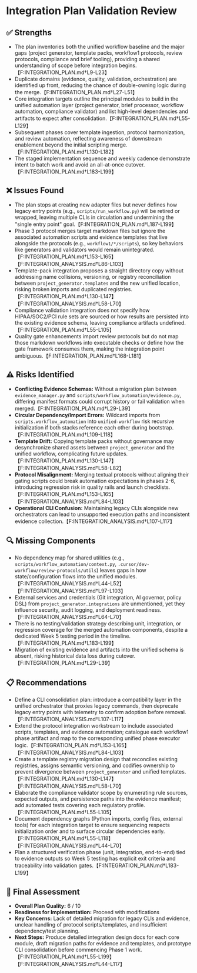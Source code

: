 # Integration Plan Validation Review

## ✅ Strengths
- The plan inventories both the unified workflow baseline and the major gaps (project generator, template packs, workflow1 protocols, review protocols, compliance and brief tooling), providing a shared understanding of scope before integration begins.【F:INTEGRATION_PLAN.md†L9-L23】
- Duplicate domains (evidence, quality, validation, orchestration) are identified up front, reducing the chance of double-owning logic during the merge.【F:INTEGRATION_PLAN.md†L27-L51】
- Core integration targets outline the principal modules to build in the unified automation layer (project generator, brief processor, workflow automation, compliance validator) and list high-level dependencies and artifacts to expect after consolidation.【F:INTEGRATION_PLAN.md†L55-L129】
- Subsequent phases cover template ingestion, protocol harmonization, and review automation, reflecting awareness of downstream enablement beyond the initial scripting merge.【F:INTEGRATION_PLAN.md†L130-L182】
- The staged implementation sequence and weekly cadence demonstrate intent to batch work and avoid an all-at-once cutover.【F:INTEGRATION_PLAN.md†L183-L199】

## ❌ Issues Found
- The plan stops at creating new adapter files but never defines how legacy entry points (e.g., `scripts/run_workflow.py`) will be retired or wrapped, leaving multiple CLIs in circulation and undermining the "single entry point" goal.【F:INTEGRATION_PLAN.md†L187-L199】
- Phase 3 protocol merges target markdown files but ignore the associated automation scripts and evidence templates that live alongside the protocols (e.g., `workflow1/*/scripts`), so key behaviors like generators and validators would remain unintegrated.【F:INTEGRATION_PLAN.md†L153-L165】【F:INTEGRATION_ANALYSIS.md†L86-L103】
- Template-pack integration proposes a straight directory copy without addressing name collisions, versioning, or registry reconciliation between `project_generator.templates` and the new unified location, risking broken imports and duplicated registries.【F:INTEGRATION_PLAN.md†L130-L147】【F:INTEGRATION_ANALYSIS.md†L58-L70】
- Compliance validation integration does not specify how HIPAA/SOC2/PCI rule sets are sourced or how results are persisted into the existing evidence schema, leaving compliance artifacts undefined.【F:INTEGRATION_PLAN.md†L55-L105】
- Quality gate enhancements import review protocols but do not map those markdown workflows into executable checks or define how the gate framework consumes them, making the integration point ambiguous.【F:INTEGRATION_PLAN.md†L168-L181】

## ⚠️ Risks Identified
- **Conflicting Evidence Schemas:** Without a migration plan between `evidence_manager.py` and `scripts/workflow_automation/evidence.py`, differing manifest formats could corrupt history or fail validation when merged.【F:INTEGRATION_PLAN.md†L29-L39】
- **Circular Dependency/Import Errors:** Wildcard imports from `scripts.workflow_automation` into `unified-workflow` risk recursive initialization if both stacks reference each other during bootstrap.【F:INTEGRATION_PLAN.md†L109-L118】
- **Template Drift:** Copying template packs without governance may desynchronize shared assets between `project_generator` and the unified workflow, complicating future updates.【F:INTEGRATION_PLAN.md†L130-L147】【F:INTEGRATION_ANALYSIS.md†L58-L82】
- **Protocol Misalignment:** Merging textual protocols without aligning their gating scripts could break automation expectations in phases 2-6, introducing regression risk in quality rails and launch checklists.【F:INTEGRATION_PLAN.md†L153-L165】【F:INTEGRATION_ANALYSIS.md†L84-L103】
- **Operational CLI Confusion:** Maintaining legacy CLIs alongside new orchestrators can lead to unsupported execution paths and inconsistent evidence collection.【F:INTEGRATION_ANALYSIS.md†L107-L117】

## 🔍 Missing Components
- No dependency map for shared utilities (e.g., `scripts/workflow_automation/context.py`, `.cursor/dev-workflow/review-protocols/utils`) leaves gaps in how state/configuration flows into the unified modules.【F:INTEGRATION_ANALYSIS.md†L44-L52】【F:INTEGRATION_ANALYSIS.md†L97-L103】
- External services and credentials (Git integration, AI governor, policy DSL) from `project_generator.integrations` are unmentioned, yet they influence security, audit logging, and deployment readiness.【F:INTEGRATION_ANALYSIS.md†L64-L70】
- There is no testing/validation strategy describing unit, integration, or regression coverage for the merged automation components, despite a dedicated Week 5 testing period in the timeline.【F:INTEGRATION_PLAN.md†L183-L199】
- Migration of existing evidence and artifacts into the unified schema is absent, risking historical data loss during cutover.【F:INTEGRATION_PLAN.md†L29-L39】

## 📋 Recommendations
- Define a CLI consolidation plan: introduce a compatibility layer in the unified orchestrator that proxies legacy commands, then deprecate legacy entry points with telemetry to confirm adoption before removal.【F:INTEGRATION_ANALYSIS.md†L107-L117】
- Extend the protocol integration workstream to include associated scripts, templates, and evidence automation; catalogue each workflow1 phase artifact and map to the corresponding unified phase executor logic.【F:INTEGRATION_PLAN.md†L153-L165】【F:INTEGRATION_ANALYSIS.md†L84-L103】
- Create a template registry migration design that reconciles existing registries, assigns semantic versioning, and codifies ownership to prevent divergence between `project_generator` and unified templates.【F:INTEGRATION_PLAN.md†L130-L147】【F:INTEGRATION_ANALYSIS.md†L58-L70】
- Elaborate the compliance validator scope by enumerating rule sources, expected outputs, and persistence paths into the evidence manifest; add automated tests covering each regulatory profile.【F:INTEGRATION_PLAN.md†L55-L105】
- Document dependency graphs (Python imports, config files, external tools) for each integration target to ensure sequencing respects initialization order and to surface circular dependencies early.【F:INTEGRATION_PLAN.md†L55-L118】【F:INTEGRATION_ANALYSIS.md†L44-L70】
- Plan a structured verification phase (unit, integration, end-to-end) tied to evidence outputs so Week 5 testing has explicit exit criteria and traceability into validation gates.【F:INTEGRATION_PLAN.md†L183-L199】

## 🎯 Final Assessment
- **Overall Plan Quality:** 6 / 10
- **Readiness for Implementation:** Proceed with modifications
- **Key Concerns:** Lack of detailed migration for legacy CLIs and evidence, unclear handling of protocol scripts/templates, and insufficient dependency/test planning.
- **Next Steps:** Produce detailed integration design docs for each core module, draft migration paths for evidence and templates, and prototype CLI consolidation before commencing Phase 1 work.【F:INTEGRATION_PLAN.md†L55-L199】【F:INTEGRATION_ANALYSIS.md†L44-L117】

